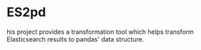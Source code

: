 # ES2pd
his project provides a transformation tool which helps transform Elasticsearch results to pandas' data structure.
